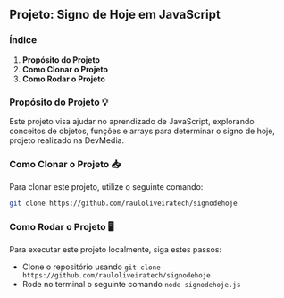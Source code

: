 ## **Projeto: Signo de Hoje em JavaScript**

### **Índice**

1. **Propósito do Projeto**
2. **Como Clonar o Projeto**
3. **Como Rodar o Projeto**

### **Propósito do Projeto** 💡

Este projeto visa ajudar no aprendizado de JavaScript, explorando conceitos de objetos, funções e arrays para determinar o signo de hoje, projeto realizado na DevMedia.

### **Como Clonar o Projeto** 📥

Para clonar este projeto, utilize o seguinte comando:

```bash
git clone https://github.com/rauloliveiratech/signodehoje
```

### **Como Rodar o Projeto** 🖥️

Para executar este projeto localmente, siga estes passos:

- Clone o repositório usando `git clone https://github.com/rauloliveiratech/signodehoje`
- Rode no terminal o seguinte comando `node signodehoje.js`
